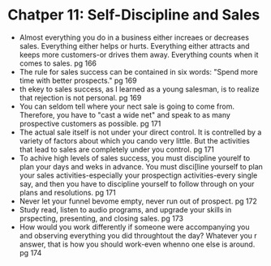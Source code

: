 # Chatper 11: Self-Discipline and Sales

- Almost everything you do in a business either increaes or decreases sales. Everything either helps or hurts. Everything either attracts and keeps more customers-or drives them away. Everything counts when it comes to sales. pg 166
- The rule for sales success can be contained in six words: "Spend more time with better prospects." pg 169
- th ekey to sales success, as I learned as a young salesman, is to realize that rejection is not personal. pg 169
- You can seldom tell where your nect sale is going to come from. Therefore, you have to "cast a wide net" and speak to as many prospective customers as possible. pg 171
- The actual sale itself is not under your direct control. It is contrelled by a variety of factors about which you cando very little. But the activities that lead to sales are completely under you control. pg 171
- To achive high levels of sales success, you must discipline yourelf to plan your days and weks in advance.
You must disci[line yourself to plan your sales activities-especially your prospectign activities-every single say, and then you  have to discipline yourself to follow through on your plans and resolutions. pg 171
- Never let your funnel bevome empty, never run out of prospect. pg 172
- Study read, listen to audio programs, and upgrade your skills in prspecting, presenting, and closing sales. pg 173
- How would you work differently if someone were accompanying you and observing everything you did throughtout the day? Whatever you r answer, that is how you should work-even whenno one else is around. pg 174

